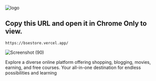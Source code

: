 ![logo](https://github.com/jitenderji1137/BSE-Store/assets/113350806/c7059daf-01fa-49a8-bd9b-61d07dd660a8)

## Copy this URL and open it in Chrome Only to view.
```
https://bsestore.vercel.app/
```
![Screenshot (90)](https://github.com/jitenderji1137/BSE-Store/assets/113350806/76ddd9e3-b92b-44f5-a90d-12b550ba7b55)

Explore a diverse online platform offering shopping, blogging, movies, earning, and free courses. Your all-in-one destination for endless possibilities and learning
